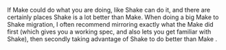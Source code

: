If Make could do what you are doing, like Shake can do it, and there
are certainly places Shake is a lot better than Make. When doing a big
Make to Shake migration, I often recommend mirroring exactly what the
Make did first (which gives you a working spec, and also lets you get
familiar with Shake), then secondly taking advantage of Shake to do
better than Make .
